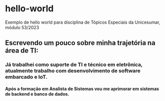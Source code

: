 # hello-world
Exemplo de hello world para disciplina de Tópicos Especiais da Unicesumar, módulo 53/2023

## Escrevendo um pouco sobre minha trajetória na área de TI:

### Já trabalhei como suporte de TI e técnico em eletrônica, atualmente trabalho com desenvolvimento de software embarcado e IoT.

#### Após a formação em Analista de Sistemas vou me aprimorar em sistemas de backend e banco de dados.
